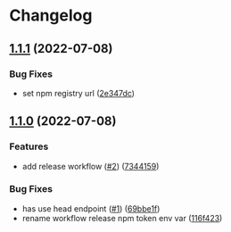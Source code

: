 # Changelog

## [1.1.1](https://github.com/web3-storage/minibus-client/compare/v1.1.0...v1.1.1) (2022-07-08)


### Bug Fixes

* set npm registry url ([2e347dc](https://github.com/web3-storage/minibus-client/commit/2e347dc03b1e995706328ca4a1c5d1738a98f839))

## [1.1.0](https://github.com/web3-storage/minibus-client/compare/v1.0.0...v1.1.0) (2022-07-08)


### Features

* add release workflow ([#2](https://github.com/web3-storage/minibus-client/issues/2)) ([7344159](https://github.com/web3-storage/minibus-client/commit/7344159f67943ef1c3c8dd7955c583f66b81eefe))


### Bug Fixes

* has use head endpoint ([#1](https://github.com/web3-storage/minibus-client/issues/1)) ([69bbe1f](https://github.com/web3-storage/minibus-client/commit/69bbe1fed126addf593d8a1256cdf5ea293543bc))
* rename workflow release npm token env var ([116f423](https://github.com/web3-storage/minibus-client/commit/116f423f14a3e654d18bab5bb74fc4e6daa91481))
